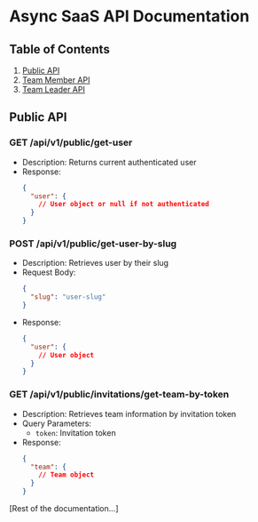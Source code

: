 # Async SaaS API Documentation

## Table of Contents
1. [Public API](#public-api)
2. [Team Member API](#team-member-api)
3. [Team Leader API](#team-leader-api)

## Public API
### GET /api/v1/public/get-user
- Description: Returns current authenticated user
- Response:
  ```json
  {
    "user": {
      // User object or null if not authenticated
    }
  }
  ```

### POST /api/v1/public/get-user-by-slug
- Description: Retrieves user by their slug
- Request Body:
  ```json
  {
    "slug": "user-slug"
  }
  ```
- Response:
  ```json
  {
    "user": {
      // User object
    }
  }
  ```

### GET /api/v1/public/invitations/get-team-by-token
- Description: Retrieves team information by invitation token
- Query Parameters:
  - `token`: Invitation token
- Response:
  ```json
  {
    "team": {
      // Team object
    }
  }
  ```

[Rest of the documentation...]